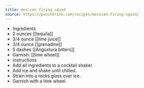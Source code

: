 ```yaml
---
title: mexican firing squad
source: https://punchdrink.com/recipes/mexican-firing-squad/
---
```


- Ingredients
- 2 ounces [[tequila]] 
- 3/4 ounce [[lime juice]]
- 3/4 ounce [[grenadine]] 
- 5 dashes [[Angostura bitters]] 
- Garnish: [[lime wheel]]
- instructions
- Add all ingredients to a cocktail shaker.
- Add ice and shake until chilled.
- Strain into a rocks glass over ice.
- Garnish with a lime wheel.